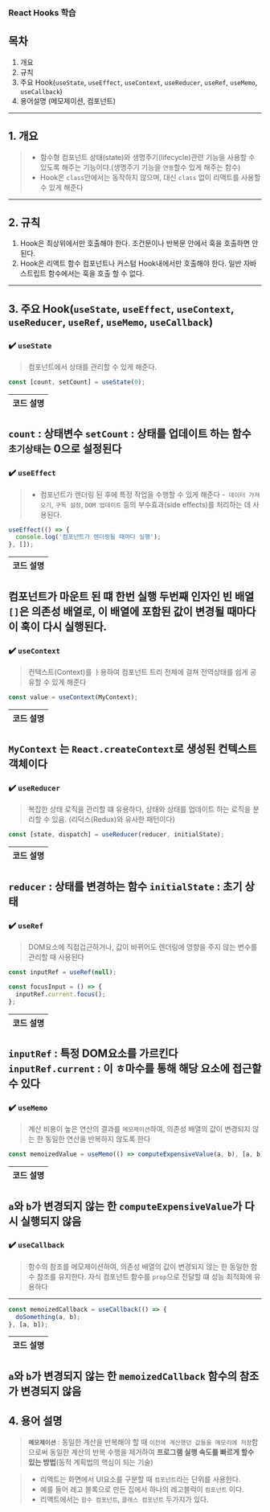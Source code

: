 ### React Hooks 학습

## 목차
1. 개요
2. 규칙
3. 주요 Hook(`useState`, `useEffect`, `useContext`, `useReducer`, `useRef`, `useMemo`, `useCallback`)
4. 용어설명 (메모제이션, 컴포넌트)
---
## 1. 개요
> - 함수형 컴포넌트 상태(state)와 생명주기(lifecycle)관련 기능을 사용할 수 있도록 해주는 기능이다.(생명주기 기능을 `연동`할수 있게 해주는 함수)
> - Hook은 `class`안에서는 동작하지 않으며, 대신 `class` 없이 리액트를 사용할 수 있게 해준다
---
## 2. 규칙
1. Hook은 최상위에서만 호출해야 한다. 조건문이나 반복문 안에서 훅을 호출하면 안된다.
2. Hook은 리액트 함수 컴포넌트나 커스텀 Hook내에서만 호출해야 한다. 일반 자바스트립트 함수에서는 훅을 호출 할 수 없다.
---

## 3. 주요 Hook(`useState`, `useEffect`, `useContext`, `useReducer`, `useRef`, `useMemo`, `useCallback`)
### ✔️ `useState`
> 컴포넌트에서 상태를 관리할 수 있게 해준다.
```javascript
const [count, setCount] = useState(0);
```
|코드 설명|
|-------|
`count` : 상태변수
`setCount` : 상태를 업데이트 하는 함수
`초기상태`는 0으로 설정된다
---
### ✔️ `useEffect`
> - 컴포넌트가 렌더링 된 후에 특정 작업을 수행할 수 있게 해준다
> -` 데이터 가져오기`, `구독 설정`, `DOM 업데이트` 등의 부수효과(side effects)를 처리하는 데 사용된다.
```javascript
useEffect(() => {
  console.log('컴포넌트가 렌더링될 때마다 실행');
}, []);
```
|코드 설명|
|-------|
컴포넌트가 마운트 된 떄 한번 실행
두번째 인자인 빈 배열 `[]`은 의존성 배열로, 이 배열에 포함된 값이 변경될 때마다 이 훅이 다시 실행된다.
---

### ✔️ `useContext`
> 컨텍스트(Context)를 ㅏ용하여 컴포넌트 트리 전체에 걸쳐 전역상태를 쉽게 공유할 수 있게 해준다
```javascript
const value = useContext(MyContext);
```
|코드 설명|
|-------|
`MyContext` 는 `React.createContext`로 생성된 컨텍스트 객체이다
---
### ✔️ `useReducer`
> 복잡한 상태 로직을 관리할 떄 유용하다, 상태와 상태를 업데이트 하는 로직을 분리할 수 있음. (리덕스(Redux)와 유사한 패턴이다)
```javascript
const [state, dispatch] = useReducer(reducer, initialState);
```
|코드 설명|
|-------|
`reducer` : 상태를 변경하는 함수
`initialState` : 초기 상태
---
### ✔️ `useRef`
> DOM요소에 직접겁근하거나, 값이 바뀌어도 렌더링에 영향을 주지 않는 변수를 관리할 때 사용된다
```javascript
const inputRef = useRef(null);

const focusInput = () => {
  inputRef.current.focus();
};
```
|코드 설명|
|-------|
`inputRef` : 특정 DOM요소를 가르킨다
`inputRef.current` : 이 ㅎ마수를 통해 해당 요소에 접근할 수 있다
---
### ✔️ `useMemo`
> 계산 비용이 높은 연산의 결과를 `메모제이션`하여, 의존성 배열의 값이 변경되지 않는 한 동일한 연산을 반복하지 않도록 한다
```javascript
const memoizedValue = useMemo(() => computeExpensiveValue(a, b), [a, b]);
```
|코드 설명|
|-------|
`a`와 `b`가 변경되지 않는 한 `computeExpensiveValue`가 다시 실행되지 않음
---
### ✔️ `useCallback`
> 함수의 참조를 메모제이션하여, 의존성 배열의 값이 변경되지 않는 한 동일한 함수 참조를 유지한다. 자식 컴포넌트 함수를 `prop`으로 전달할 떄 성능 최적화에 유용하다
---
```javascript
const memoizedCallback = useCallback(() => {
  doSomething(a, b);
}, [a, b]);
```
|코드 설명|
|-------|
`a`와 `b`가 변경되지 않는 한 `memoizedCallback` 함수의 참조가 변경되지 않음
---
## 4. 용어 설명
> **`메모제이션`** : 동일한 계산을 반복해야 할 때 `이전에 계산했던 값들을 메모리에 저장`함으로써 동일한 계산의 반복 수행을 제거하여 **프로그램 실행 속도를 빠르게 할수 있는 방법**(동적 계획법의 핵심이 되는 기술)

> - 리액트는 화면에서 UI요소를 구분할 때 `컴포넌트`라는 단위를 사용한다. 
> - 예를 들어 레고 블록으로 만든 집에서 하나의 레고블럭이 `컴포넌트` 이다.
> - 리액트에서는 `함수 컴포넌트`, `클래스 컴포넌트` 두가지가 있다.